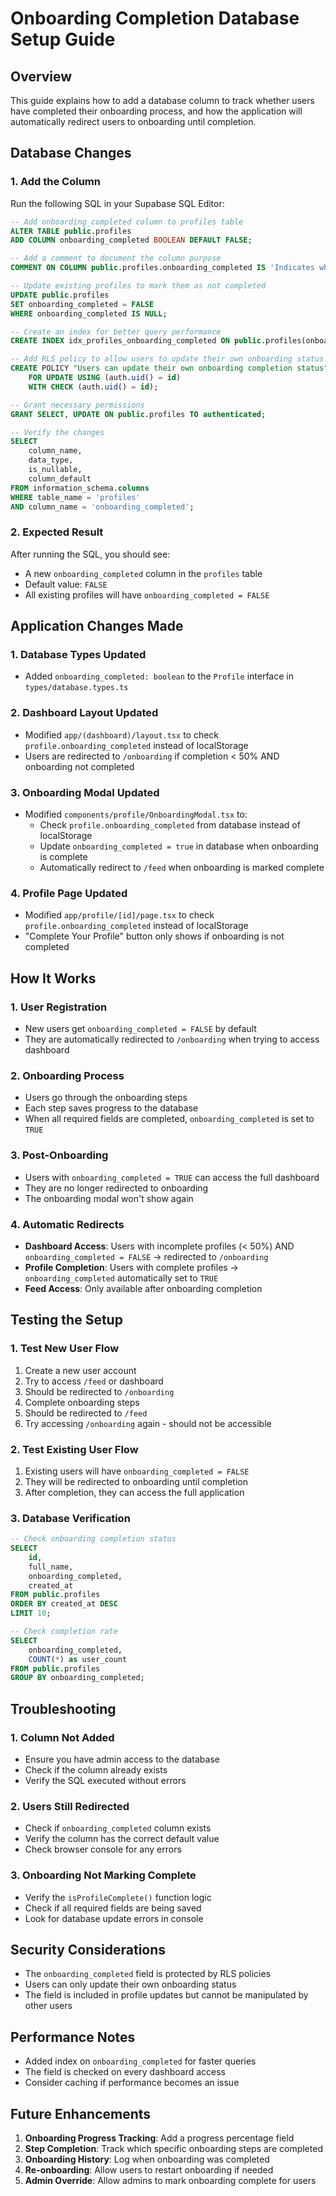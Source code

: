 # Onboarding Completion Database Setup Guide

## Overview
This guide explains how to add a database column to track whether users have completed their onboarding process, and how the application will automatically redirect users to onboarding until completion.

## Database Changes

### 1. Add the Column
Run the following SQL in your Supabase SQL Editor:

```sql
-- Add onboarding_completed column to profiles table
ALTER TABLE public.profiles 
ADD COLUMN onboarding_completed BOOLEAN DEFAULT FALSE;

-- Add a comment to document the column purpose
COMMENT ON COLUMN public.profiles.onboarding_completed IS 'Indicates whether the user has completed their onboarding process';

-- Update existing profiles to mark them as not completed
UPDATE public.profiles 
SET onboarding_completed = FALSE 
WHERE onboarding_completed IS NULL;

-- Create an index for better query performance
CREATE INDEX idx_profiles_onboarding_completed ON public.profiles(onboarding_completed);

-- Add RLS policy to allow users to update their own onboarding status
CREATE POLICY "Users can update their own onboarding completion status" ON public.profiles
    FOR UPDATE USING (auth.uid() = id)
    WITH CHECK (auth.uid() = id);

-- Grant necessary permissions
GRANT SELECT, UPDATE ON public.profiles TO authenticated;

-- Verify the changes
SELECT 
    column_name, 
    data_type, 
    is_nullable, 
    column_default
FROM information_schema.columns 
WHERE table_name = 'profiles' 
AND column_name = 'onboarding_completed';
```

### 2. Expected Result
After running the SQL, you should see:
- A new `onboarding_completed` column in the `profiles` table
- Default value: `FALSE`
- All existing profiles will have `onboarding_completed = FALSE`

## Application Changes Made

### 1. Database Types Updated
- Added `onboarding_completed: boolean` to the `Profile` interface in `types/database.types.ts`

### 2. Dashboard Layout Updated
- Modified `app/(dashboard)/layout.tsx` to check `profile.onboarding_completed` instead of localStorage
- Users are redirected to `/onboarding` if completion < 50% AND onboarding not completed

### 3. Onboarding Modal Updated
- Modified `components/profile/OnboardingModal.tsx` to:
  - Check `profile.onboarding_completed` from database instead of localStorage
  - Update `onboarding_completed = true` in database when onboarding is complete
  - Automatically redirect to `/feed` when onboarding is marked complete

### 4. Profile Page Updated
- Modified `app/profile/[id]/page.tsx` to check `profile.onboarding_completed` instead of localStorage
- "Complete Your Profile" button only shows if onboarding is not completed

## How It Works

### 1. User Registration
- New users get `onboarding_completed = FALSE` by default
- They are automatically redirected to `/onboarding` when trying to access dashboard

### 2. Onboarding Process
- Users go through the onboarding steps
- Each step saves progress to the database
- When all required fields are completed, `onboarding_completed` is set to `TRUE`

### 3. Post-Onboarding
- Users with `onboarding_completed = TRUE` can access the full dashboard
- They are no longer redirected to onboarding
- The onboarding modal won't show again

### 4. Automatic Redirects
- **Dashboard Access**: Users with incomplete profiles (< 50%) AND `onboarding_completed = FALSE` → redirected to `/onboarding`
- **Profile Completion**: Users with complete profiles → `onboarding_completed` automatically set to `TRUE`
- **Feed Access**: Only available after onboarding completion

## Testing the Setup

### 1. Test New User Flow
1. Create a new user account
2. Try to access `/feed` or dashboard
3. Should be redirected to `/onboarding`
4. Complete onboarding steps
5. Should be redirected to `/feed`
6. Try accessing `/onboarding` again - should not be accessible

### 2. Test Existing User Flow
1. Existing users will have `onboarding_completed = FALSE`
2. They will be redirected to onboarding until completion
3. After completion, they can access the full application

### 3. Database Verification
```sql
-- Check onboarding completion status
SELECT 
    id, 
    full_name, 
    onboarding_completed,
    created_at
FROM public.profiles 
ORDER BY created_at DESC 
LIMIT 10;

-- Check completion rate
SELECT 
    onboarding_completed,
    COUNT(*) as user_count
FROM public.profiles 
GROUP BY onboarding_completed;
```

## Troubleshooting

### 1. Column Not Added
- Ensure you have admin access to the database
- Check if the column already exists
- Verify the SQL executed without errors

### 2. Users Still Redirected
- Check if `onboarding_completed` column exists
- Verify the column has the correct default value
- Check browser console for any errors

### 3. Onboarding Not Marking Complete
- Verify the `isProfileComplete()` function logic
- Check if all required fields are being saved
- Look for database update errors in console

## Security Considerations

- The `onboarding_completed` field is protected by RLS policies
- Users can only update their own onboarding status
- The field is included in profile updates but cannot be manipulated by other users

## Performance Notes

- Added index on `onboarding_completed` for faster queries
- The field is checked on every dashboard access
- Consider caching if performance becomes an issue

## Future Enhancements

1. **Onboarding Progress Tracking**: Add a progress percentage field
2. **Step Completion**: Track which specific onboarding steps are completed
3. **Onboarding History**: Log when onboarding was completed
4. **Re-onboarding**: Allow users to restart onboarding if needed
5. **Admin Override**: Allow admins to mark onboarding complete for users
